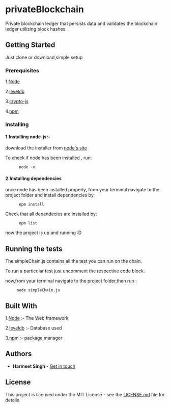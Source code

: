 # privateBlockchain
Private blockchain ledger that persists data and validates the blockchain ledger utilizing block hashes.

## Getting Started

Just clone or download,simple setup

### Prerequisites

1.[Node](https://nodejs.org/en/)

2.[leveldb](https://github.com/google/leveldb)

3.[crypto-js](https://www.npmjs.com/package/crypto-js)

4.[npm](https://docs.npmjs.com/about-npm/)

### Installing

#### 1.Installing node-js:-

  download the installer from [node's site](https://nodejs.org/en/)
  
  To check if node has been installed , run: 
          
          node -v


#### 2.Installing dependencies
          
   once node has been installed properly, from your terminal navigate to the project folder and install dependencies by:
       
          npm install
       


Check that all dependecies are installed by:
    
          npm list
 
 
 now the project is up and running :D

## Running the tests

The simpleChain.js contains all the test you can run on the chain.


To run a particular test just uncomment the respective code block.

now,from your terminal navigate to the project folder,then run :

         node simpleChain.js
 

## Built With

1.[Node](https://nodejs.org/en/) :- The  Web framework

2.[leveldb](https://github.com/google/leveldb) :- Database used

3.[npm](https://docs.npmjs.com/about-npm/) :- package manager


## Authors

* **Harmeet Singh** - [Get in touch](www.linkedin.com/in/harmeet-singh-b45b11190)

## License

This project is licensed under the MIT License - see the [LICENSE.md](LICENSE.md) file for details
